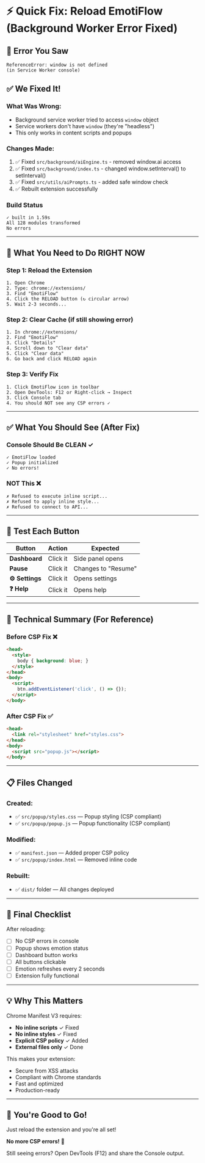 # ⚡ Quick Fix: Reload EmotiFlow (Background Worker Error Fixed)

## 🔴 Error You Saw
```
ReferenceError: window is not defined
(in Service Worker console)
```

## ✅ We Fixed It!

### What Was Wrong:
- Background service worker tried to access `window` object
- Service workers don't have `window` (they're "headless")
- This only works in content scripts and popups

### Changes Made:
1. ✅ Fixed `src/background/aiEngine.ts` - removed window.ai access
2. ✅ Fixed `src/background/index.ts` - changed window.setInterval() to setInterval()
3. ✅ Fixed `src/utils/aiPrompts.ts` - added safe window check
4. ✅ Rebuilt extension successfully

### Build Status

```
✓ built in 1.59s
All 128 modules transformed
No errors
```

---

## 🚀 What You Need to Do RIGHT NOW

### Step 1: Reload the Extension
```
1. Open Chrome
2. Type: chrome://extensions/
3. Find "EmotiFlow"
4. Click the RELOAD button (↻ circular arrow)
5. Wait 2-3 seconds...
```

### Step 2: Clear Cache (if still showing error)
```
1. In chrome://extensions/
2. Find "EmotiFlow"
3. Click "Details"
4. Scroll down to "Clear data"
5. Click "Clear data"
6. Go back and click RELOAD again
```

### Step 3: Verify Fix
```
1. Click EmotiFlow icon in toolbar
2. Open DevTools: F12 or Right-click → Inspect
3. Click Console tab
4. You should NOT see any CSP errors ✓
```

---

## ✅ What You Should See (After Fix)

### Console Should Be CLEAN ✓
```
✓ EmotiFlow loaded
✓ Popup initialized
✓ No errors!
```

### NOT This ❌
```
✗ Refused to execute inline script...
✗ Refused to apply inline style...
✗ Refused to connect to API...
```

---

## 🧪 Test Each Button

| Button | Action | Expected |
|--------|--------|----------|
| **Dashboard** | Click it | Side panel opens |
| **Pause** | Click it | Changes to "Resume" |
| **⚙️ Settings** | Click it | Opens settings |
| **❓ Help** | Click it | Opens help |

---

## 🔧 Technical Summary (For Reference)

### Before CSP Fix ❌
```html
<head>
  <style>
    body { background: blue; }
  </style>
</head>
<body>
  <script>
    btn.addEventListener('click', () => {});
  </script>
</body>
```

### After CSP Fix ✅
```html
<head>
  <link rel="stylesheet" href="styles.css">
</head>
<body>
  <script src="popup.js"></script>
</body>
```

---

## 📋 Files Changed

### Created:
- ✅ `src/popup/styles.css` — Popup styling (CSP compliant)
- ✅ `src/popup/popup.js` — Popup functionality (CSP compliant)

### Modified:
- ✅ `manifest.json` — Added proper CSP policy
- ✅ `src/popup/index.html` — Removed inline code

### Rebuilt:
- ✅ `dist/` folder — All changes deployed

---

## 🎯 Final Checklist

After reloading:

- [ ] No CSP errors in console
- [ ] Popup shows emotion status
- [ ] Dashboard button works
- [ ] All buttons clickable
- [ ] Emotion refreshes every 2 seconds
- [ ] Extension fully functional

---

## 💡 Why This Matters

Chrome Manifest V3 requires:
- **No inline scripts** ✓ Fixed
- **No inline styles** ✓ Fixed
- **Explicit CSP policy** ✓ Added
- **External files only** ✓ Done

This makes your extension:
- Secure from XSS attacks
- Compliant with Chrome standards
- Fast and optimized
- Production-ready

---

## 🚀 You're Good to Go!

Just reload the extension and you're all set! 

**No more CSP errors!** 🎉

Still seeing errors? Open DevTools (F12) and share the Console output.
